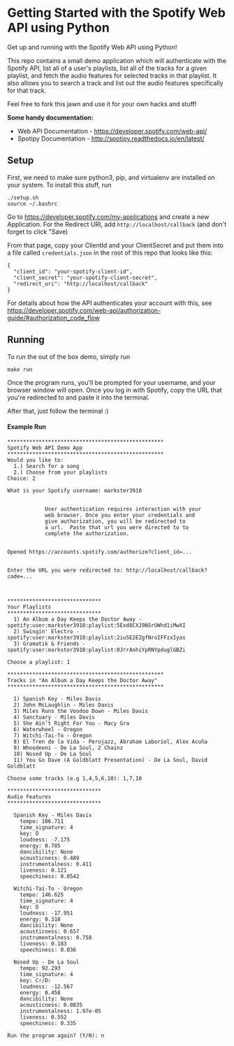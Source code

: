 # Getting Started with the Spotify Web API using Python
Get up and running with the Spotify Web API using Python!

This repo contains a small demo application which will authenticate with the Spotify API, list all of a user's playlists,
list all of the tracks for a given playlist, and fetch the audio features for selected tracks in that playlist.
It also allows you to search a track and list out the audio features specifically for that track.

Feel free to fork this jawn and use it for your own hacks and stuff!

**Some handy documentation:**
 - Web API Documentation - https://developer.spotify.com/web-api/
 - Spotipy Documentation - http://spotipy.readthedocs.io/en/latest/

   
## Setup
First, we need to make sure python3, pip, and virtualenv are installed on your system.
To install this stuff, run
```
./setup.sh
source ~/.bashrc
```

Go to https://developer.spotify.com/my-applications and create a new Application.
For the Redirect URI, add `http://localhost/callback` (and don't forget to click "Save) 

From that page, copy your ClientId and your ClientSecret and put them into a file called
`credentials.json` in the root of this repo that looks like this:
```
{
  "client_id": "your-spotify-client-id",
  "client_secret": "your-spotify-client-secret",
  "redirect_uri": "http://localhost/callback"
}
```
For details about how the API authenticates your account with this, see 
https://developer.spotify.com/web-api/authorization-guide/#authorization_code_flow


## Running
To run the out of the box demo, simply run
```
make run
```

Once the program runs, you'll be prompted for your username, and your browser window will open.
Once you log in with Spotify, copy the URL that you're redirected to and paste it into the terminal.

After that, just follow the terminal :)

#### Example Run
```
**************************************************
Spotify Web API Demo App
**************************************************
Would you like to:
  1.) Search for a song
  2.) Choose from your playlists
Choice: 2

What is your Spotify username: markster3910


            User authentication requires interaction with your
            web browser. Once you enter your credentials and
            give authorization, you will be redirected to
            a url.  Paste that url you were directed to to
            complete the authorization.

        
Opened https://accounts.spotify.com/authorize?client_id=...


Enter the URL you were redirected to: http://localhost/callback?code=...



******************************
Your Playlists
******************************
  1) An Album a Day Keeps the Doctor Away - spotify:user:markster3910:playlist:5Exd8CXJ9NSrUWhd1iMwXI
  2) Swingin' Electro - spotify:user:markster3910:playlist:2iu5E2EZgfNroIFFzxIyas
  3) Gramatik & Friends - spotify:user:markster3910:playlist:0JrrAohiYpRNYpduglGBZi

Choose a playlist: 1

**************************************************
Tracks in "An Album a Day Keeps the Doctor Away"
**************************************************

  1) Spanish Key - Miles Davis
  2) John McLaughlin - Miles Davis
  3) Miles Runs the Voodoo Down - Miles Davis
  4) Sanctuary - Miles Davis
  5) She Ain’t Right For You - Macy Gra
  6) Waterwheel - Oregon
  7) Witchi-Tai-To - Oregon
  8) El Tren de la Vida - Perujazz, Abraham Laboriel, Alex Acuña
  9) Whoodeeni - De La Soul, 2 Chainz
  10) Nosed Up - De La Soul
  11) You Go Dave (A Goldblatt Presentation) - De La Soul, David Goldblatt

Choose some tracks (e.g 1,4,5,6,10): 1,7,10 

******************************
Audio Features
******************************

  Spanish Key - Miles Davis
    tempo: 106.711
    time_signature: 4
    key: D
    loudness: -7.175
    energy: 0.785
    dancibility: None
    acousticness: 0.489
    instrumentalness: 0.411
    liveness: 0.121
    speechiness: 0.0542

  Witchi-Tai-To - Oregon
    tempo: 146.625
    time_signature: 4
    key: D
    loudness: -17.951
    energy: 0.318
    dancibility: None
    acousticness: 0.657
    instrumentalness: 0.758
    liveness: 0.183
    speechiness: 0.036

  Nosed Up - De La Soul
    tempo: 92.293
    time_signature: 4
    key: C♯/D♭
    loudness: -12.567
    energy: 0.458
    dancibility: None
    acousticness: 0.0835
    instrumentalness: 1.97e-05
    liveness: 0.552
    speechiness: 0.335

Run the program again? (Y/N): n
```